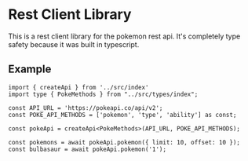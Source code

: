 # Rest Client Library

This is a rest client library for the pokemon rest api. It's completely type safety because it was built in typescript.

## Example
```
import { createApi } from '../src/index'
import type { PokeMethods } from "../src/types/index";

const API_URL = 'https://pokeapi.co/api/v2';
const POKE_API_METHODS = ['pokemon', 'type', 'ability'] as const;

const pokeApi = createApi<PokeMethods>(API_URL, POKE_API_METHODS);
    
const pokemons = await pokeApi.pokemon({ limit: 10, offset: 10 });
const bulbasaur = await pokeApi.pokemon('1');
```